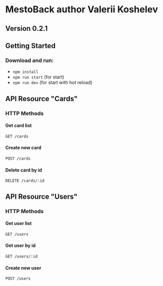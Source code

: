 # MestoBack author Valerii Koshelev

## Version 0.2.1

## Getting Started 

### Download and run:  
  
* `npm install` 
* `npm run start` (for start)
* `npm run dev` (for start with hot reload)

## API Resource "Cards"

### HTTP Methods

#### Get card list

`GET /cards`

#### Create new card

`POST /cards`

#### Delete card by id

`DELETE /cards/:id`

## API Resource "Users"

### HTTP Methods

#### Get user list

`GET /users`

#### Get user by id

`GET /users/:id`

#### Create new user

`POST /users`
